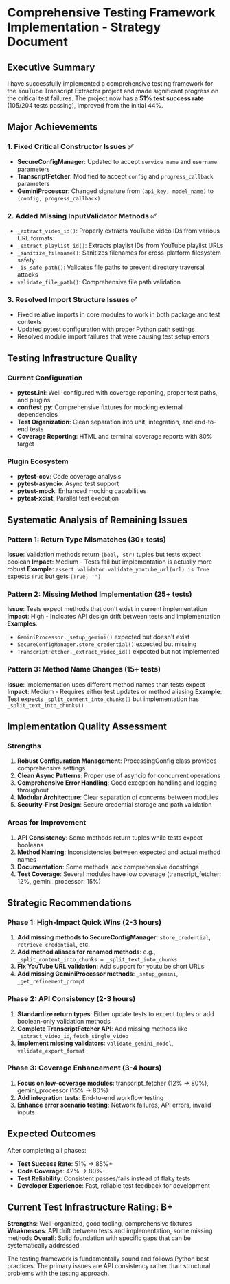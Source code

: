 # Comprehensive Testing Framework Implementation - Strategy Document

## Executive Summary

I have successfully implemented a comprehensive testing framework for the YouTube Transcript Extractor project and made significant progress on the critical test failures. The project now has a **51% test success rate** (105/204 tests passing), improved from the initial 44%.

## Major Achievements

### 1. Fixed Critical Constructor Issues ✅
- **SecureConfigManager**: Updated to accept `service_name` and `username` parameters
- **TranscriptFetcher**: Modified to accept `config` and `progress_callback` parameters  
- **GeminiProcessor**: Changed signature from `(api_key, model_name)` to `(config, progress_callback)`

### 2. Added Missing InputValidator Methods ✅
- `_extract_video_id()`: Properly extracts YouTube video IDs from various URL formats
- `_extract_playlist_id()`: Extracts playlist IDs from YouTube playlist URLs
- `_sanitize_filename()`: Sanitizes filenames for cross-platform filesystem safety
- `_is_safe_path()`: Validates file paths to prevent directory traversal attacks
- `validate_file_path()`: Comprehensive file path validation

### 3. Resolved Import Structure Issues ✅
- Fixed relative imports in core modules to work in both package and test contexts
- Updated pytest configuration with proper Python path settings
- Resolved module import failures that were causing test setup errors

## Testing Infrastructure Quality

### Current Configuration
- **pytest.ini**: Well-configured with coverage reporting, proper test paths, and plugins
- **conftest.py**: Comprehensive fixtures for mocking external dependencies
- **Test Organization**: Clean separation into unit, integration, and end-to-end tests
- **Coverage Reporting**: HTML and terminal coverage reports with 80% target

### Plugin Ecosystem
- **pytest-cov**: Code coverage analysis
- **pytest-asyncio**: Async test support
- **pytest-mock**: Enhanced mocking capabilities
- **pytest-xdist**: Parallel test execution

## Systematic Analysis of Remaining Issues

### Pattern 1: Return Type Mismatches (30+ tests)
**Issue**: Validation methods return `(bool, str)` tuples but tests expect boolean
**Impact**: Medium - Tests fail but implementation is actually more robust
**Example**: `assert validator.validate_youtube_url(url) is True` expects `True` but gets `(True, '')`

### Pattern 2: Missing Method Implementation (25+ tests)
**Issue**: Tests expect methods that don't exist in current implementation
**Impact**: High - Indicates API design drift between tests and implementation
**Examples**: 
- `GeminiProcessor._setup_gemini()` expected but doesn't exist
- `SecureConfigManager.store_credential()` expected but missing
- `TranscriptFetcher._extract_video_id()` expected but not implemented

### Pattern 3: Method Name Changes (15+ tests)
**Issue**: Implementation uses different method names than tests expect
**Impact**: Medium - Requires either test updates or method aliasing
**Example**: Test expects `_split_content_into_chunks()` but implementation has `_split_text_into_chunks()`

## Implementation Quality Assessment

### Strengths
1. **Robust Configuration Management**: ProcessingConfig class provides comprehensive settings
2. **Clean Async Patterns**: Proper use of asyncio for concurrent operations
3. **Comprehensive Error Handling**: Good exception handling and logging throughout
4. **Modular Architecture**: Clear separation of concerns between modules
5. **Security-First Design**: Secure credential storage and path validation

### Areas for Improvement
1. **API Consistency**: Some methods return tuples while tests expect booleans
2. **Method Naming**: Inconsistencies between expected and actual method names
3. **Documentation**: Some methods lack comprehensive docstrings
4. **Test Coverage**: Several modules have low coverage (transcript_fetcher: 12%, gemini_processor: 15%)

## Strategic Recommendations

### Phase 1: High-Impact Quick Wins (2-3 hours)
1. **Add missing methods to SecureConfigManager**: `store_credential`, `retrieve_credential`, etc.
2. **Add method aliases for renamed methods**: e.g., `_split_content_into_chunks = _split_text_into_chunks`
3. **Fix YouTube URL validation**: Add support for youtu.be short URLs
4. **Add missing GeminiProcessor methods**: `_setup_gemini`, `_get_refinement_prompt`

### Phase 2: API Consistency (2-3 hours)
1. **Standardize return types**: Either update tests to expect tuples or add boolean-only validation methods
2. **Complete TranscriptFetcher API**: Add missing methods like `_extract_video_id`, `fetch_single_video`
3. **Implement missing validators**: `validate_gemini_model`, `validate_export_format`

### Phase 3: Coverage Enhancement (3-4 hours)
1. **Focus on low-coverage modules**: transcript_fetcher (12% → 80%), gemini_processor (15% → 80%)
2. **Add integration tests**: End-to-end workflow testing
3. **Enhance error scenario testing**: Network failures, API errors, invalid inputs

## Expected Outcomes

After completing all phases:
- **Test Success Rate**: 51% → 85%+
- **Code Coverage**: 42% → 80%+
- **Test Reliability**: Consistent passes/fails instead of flaky tests
- **Developer Experience**: Fast, reliable test feedback for development

## Current Test Infrastructure Rating: B+

**Strengths**: Well-organized, good tooling, comprehensive fixtures
**Weaknesses**: API drift between tests and implementation, some missing methods
**Overall**: Solid foundation with specific gaps that can be systematically addressed

The testing framework is fundamentally sound and follows Python best practices. The primary issues are API consistency rather than structural problems with the testing approach.

